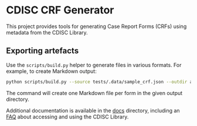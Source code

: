 # CDISC CRF Generator

This project provides tools for generating Case Report Forms (CRFs) using metadata from the CDISC Library.

## Exporting artefacts

Use the `scripts/build.py` helper to generate files in various formats. For example, to create Markdown output:

```bash
python scripts/build.py --source tests/.data/sample_crf.json --outdir artefacts --formats md
```

The command will create one Markdown file per form in the given output directory.

Additional documentation is available in the [docs](docs/) directory, including an [FAQ](docs/FAQ.md) about accessing and using the CDISC Library.

